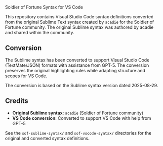 Soldier of Fortune Syntax for VS Code

This repository contains Visual Studio Code syntax definitions converted from the original Sublime Text syntax created by `acadie` for the Soldier of Fortune community. The original Sublime syntax was authored by acadie and shared within the community.

Conversion
----------

The Sublime syntax has been converted to support Visual Studio Code (TextMate/JSON) formats with assistance from GPT-5. The conversion preserves the original highlighting rules while adapting structure and scopes for VS Code.

The conversion is based on the Sublime syntax version dated 2025-08-29.

Credits
-------
- **Original Sublime syntax**: `acadie` (Soldier of Fortune community)
- **VS Code conversion**: Converted to support VS Code with help from GPT-5

See the `sof-sublime-syntax/` and `sof-vscode-syntax/` directories for the original and converted syntax definitions.
